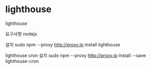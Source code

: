 # lighthouse
lighthouse

요구사항
nodejs 

설치
sudo npm --proxy http://proxy.ip install lighthouse

lighthouse cron 설치
sudo npm --proxy http://proxy.ip install --save lighthouse-cron
